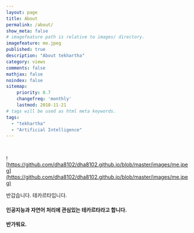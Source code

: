 ```yaml
---
layout: page
title: About
permalink: /about/
show_meta: false
# imagefeature path is relative to images/ directory.
imagefeature: me.jpeg
published: true
description: "About tekhartha"
category: views
comments: false
mathjax: false
noindex: false
sitemap:
    priority: 0.7
    changefreq: 'monthly'
    lastmod: 2018-11-21
# tags will be used as html meta keywords.    
tags:
  - "tekhartha"
  - "Artificial Intelligence"
---
```


​                                                          

![https://github.com/dha8102/dha8102.github.io/blob/master/images/me.jpeg](https://github.com/dha8102/dha8102.github.io/blob/master/images/me.jpeg)

 반갑습니다. 테카르타입니다.



#### 인공지능과 자연어 처리에 관심있는 테카르타라고 합니다.

#### 반가워요.

